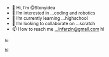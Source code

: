 - 👋 Hi, I’m @Stonyidea
- 👀 I’m interested in ...coding and robotics
- 🌱 I’m currently learning ...highschool
- 💞️ I’m looking to collaborate on ...scratch
- 📫 How to reach me ...infarzin@gmail.com
hi
<!---hi
Stonyidea/Stonyidea is a ✨ special ✨ repository because its `README.md` (this file) appears on your GitHub profile.
You can click the Preview link to take a look at your changes.
--->hi
hi
